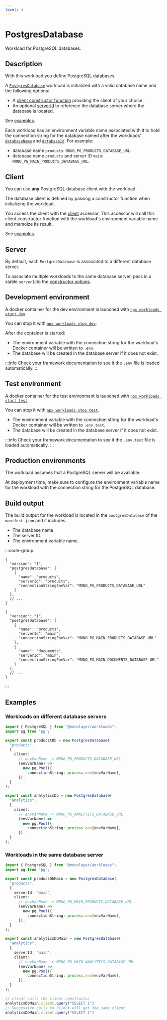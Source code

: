 ```yaml
---
level: 4
---
```


# PostgresDatabase

Workload for PostgreSQL databases.

## Description

With this workload you define PostgreSQL databases.

A [`PostgresDatabase`](./../reference/api/main/classes/PostgresDatabase.md) workload is initialized with a valid database name and the following options:

- A [client constructor function](./../reference/api/main/interfaces/DatabaseOptions.md#properties) providing the client of your choice.
- An optional [serverId](./../reference/api/main/interfaces/DatabaseOptions.md#properties) to reference the database server where the database is located.

See [examples](#examples).

Each workload has an environment variable name associated with it to hold the connection
string for the database named after the workloads' [`databaseName`](./../reference/api/main/classes/PostgresDatabase.md#properties) and [`databaseId`](./../reference/api/main/classes/PostgresDatabase.md#databaseid). For example:

- database name `products`: `MONO_PG_PRODUCTS_DATABASE_URL`.
- database name `products` and server ID `main`: `MONO_PG_MAIN_PRODUCTS_DATABASE_URL`.

## Client

You can use **any** PostgreSQL database client with the workload.

The database client is defined by passing a constructor function when initializing the workload.

You access the client with the [client](./../reference/api/main/classes/PostgresDatabase.md#client) accessor. This accessor will call this client constructor function with the workload's environment variable name and memoize its result.

See [examples](#examples).

## Server

By default, each `PostgresDatabase` is associated to a different database server.

To associate multiple workloads to the same database server, pass in a stable `serverId`to the [constructor options](./../reference/api/main/classes/PostgresDatabase.md#constructors).

## Development environment

A docker container for the dev environment is launched with [`npx workloads start dev`](./../reference/cli/start-dev.md)

You can stop it with [`npx workloads stop dev`](./../reference/cli/stop-dev.md).

After the container is started:

- The environment variable with the connection string for the workload's Docker container
will be written to `.env`.
- The database will be created in the database server if it does not exist.

:::info
Check your framework documentation to see it the `.env` file is loaded automatically.
:::

## Test environment

A docker container for the test environment is launched with [`npx workloads start test`](./../reference/cli/start-test.md)

You can stop it with [`npx workloads stop test`](./../reference/cli/stop-test.md).

- The environment variable with the connection string for the workload's Docker container
will be written to `.env.test`.
- The database will be created in the database server if it does not exist.

:::info
Check your framework documentation to see it the `.env.test` file is loaded automatically.
:::

## Production environments

The workload assumes that a PostgreSQL server will be avaliable.

At deployment time, make sure to configure the environment variable name for the workload
with the connection string for the PostgreSQL database.

## Build output

The build output for the workload is located in the `postgresDatabase` of the `manifest.json`
and it includes:

- The database name.
- The server ID.
- The environment variable name.

:::code-group

```json[Workload without a serverId]
{
  "version": "1",
  "postgresDatabase": [
    {
      "name": "products",
      "serverId": "products",
      "connectionStringEnvVar": "MONO_PG_PRODUCTS_DATABASE_URL"
    }
  ],
  // ...
}
```

```json[Multiple workloads with the same serverId]
{
  "version": "1",
  "postgresDatabase": [
    {
      "name": "products",
      "serverId": "main",
      "connectionStringEnvVar": "MONO_PG_MAIN_PRODUCTS_DATABASE_URL"
    },
    {
      "name": "documents",
      "serverId": "main",
      "connectionStringEnvVar": "MONO_PG_MAIN_DOCUMENTS_DATABASE_URL"
    }
  ],
  // ...
}
```

:::

## Examples

### Workloads on different database servers

```ts
import { PostgreSQL } from "@monolayer/workloads";
import pg from "pg";

export const producstDb = new PostgresDatabase(
  "products",
  {
    client:
      // envVarName -> MONO_PG_PRODUCTS_DATABASE_URL
      (envVarName) =>
        new pg.Pool({
          connectionString: process.env[envVarName],
      }),
  }
);

export const analyticsDb = new PostgresDatabase(
  "analytics",
  {
    client:
      // envVarName -> MONO_PG_ANALYTICS_DATABASE_URL
      (envVarName) =>
        new pg.Pool({
          connectionString: process.env[envVarName],
      }),
  }
);
```

### Workloads in the same database server

```ts
import { PostgreSQL } from "@monolayer/workloads";
import pg from "pg";

export const producsDbMain = new PostgresDatabase(
  "products",
  {
    serverId: "main",
    client:
      // envVarName -> MONO_PG_MAIN_PRODUCTS_DATABASE_URL
      (envVarName) =>
        new pg.Pool({
          connectionString: process.env[envVarName],
      }),
  }
);

export const analyticsDbMain = new PostgresDatabase(
  "analytics",
  {
    serverId: "main",
    client:
      // envVarName -> MONO_PG_MAIN_ANALYTICS_DATABASE_URL
      (envVarName) =>
        new pg.Pool({
          connectionString: process.env[envVarName],
      }),
  }
);

// client calls the client constructor
analyticsDbMain.client.query("SELECT 1")
// Successive calls to client will get the same client
analyticsDbMain.client.query("SELECT 2")

```
